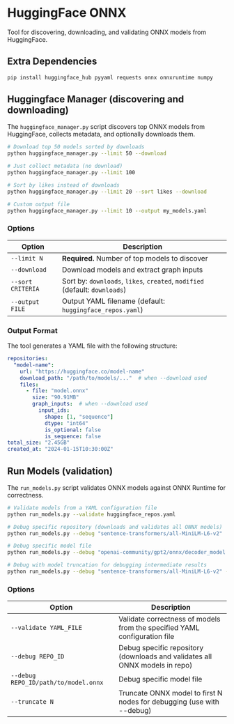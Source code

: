 # HuggingFace ONNX

Tool for discovering, downloading, and validating ONNX models from HuggingFace.

## Extra Dependencies

```bash
pip install huggingface_hub pyyaml requests onnx onnxruntime numpy
```

## Huggingface Manager (discovering and downloading)

The `huggingface_manager.py` script discovers top ONNX models from HuggingFace, collects metadata, and optionally downloads them.

```bash
# Download top 50 models sorted by downloads
python huggingface_manager.py --limit 50 --download

# Just collect metadata (no download)
python huggingface_manager.py --limit 100

# Sort by likes instead of downloads
python huggingface_manager.py --limit 20 --sort likes --download

# Custom output file
python huggingface_manager.py --limit 10 --output my_models.yaml
```

### Options

| Option | Description |
|--------|-------------|
| `--limit N` | **Required.** Number of top models to discover |
| `--download` | Download models and extract graph inputs |
| `--sort CRITERIA` | Sort by: `downloads`, `likes`, `created`, `modified` (default: `downloads`) |
| `--output FILE` | Output YAML filename (default: `huggingface_repos.yaml`) |

### Output Format

The tool generates a YAML file with the following structure:

```yaml
repositories:
  "model-name":
    url: "https://huggingface.co/model-name"
    download_path: "/path/to/models/..."  # when --download used
    files:
      - file: "model.onnx"
        size: "90.91MB"
        graph_inputs:  # when --download used
          input_ids:
            shape: [1, "sequence"]
            dtype: "int64"
            is_optional: false
            is_sequence: false
total_size: "2.45GB"
created_at: "2024-01-15T10:30:00Z"
```

## Run Models (validation)

The `run_models.py` script validates ONNX models against ONNX Runtime for correctness.

```bash
# Validate models from a YAML configuration file
python run_models.py --validate huggingface_repos.yaml

# Debug specific repository (downloads and validates all ONNX models)
python run_models.py --debug "sentence-transformers/all-MiniLM-L6-v2"

# Debug specific model file
python run_models.py --debug "openai-community/gpt2/onnx/decoder_model.onnx"

# Debug with model truncation for debugging intermediate results
python run_models.py --debug "sentence-transformers/all-MiniLM-L6-v2" --truncate 10
```

### Options

| Option | Description |
|--------|-------------|
| `--validate YAML_FILE` | Validate correctness of models from the specified YAML configuration file |
| `--debug REPO_ID` | Debug specific repository (downloads and validates all ONNX models in repo) |
| `--debug REPO_ID/path/to/model.onnx` | Debug specific model file |
| `--truncate N` | Truncate ONNX model to first N nodes for debugging (use with --debug) |
